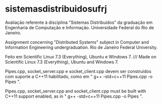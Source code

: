# sistemasdistribuidosufrj

Avaliação referente à disciplina "Sistemas Distribuídos" da graduação em Engenharia de Computação e Informação. Universidade Federal do Rio de Janeiro.

Assignment concerning "Distributed Systems" subject in Computer and Information Engineering undergraduation. Rio de Janeiro Federal University.

Feito em Scientific Linux 7.3 (Everything), Ubuntu e Windows 7. /// Made on Scientific Linux 7.3 (Everything), Ubuntu and Windows 7.

Pipes.cpp, socket_server.cpp e socket_client.cpp devem ser construídos com suporte a C++11 habilitado, como em " g++ -std=c++11 Pipes.cpp -o Pipes ".

Pipes.cpp, socket_server.cpp and socket_client.cpp must be built with C++11 support enabled, as in " g++ -std=c++11 Pipes.cpp -o Pipes ".
